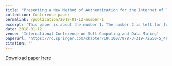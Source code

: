 ```yaml
---
title: "Presenting a New Method of Authentication for the Internet of Things Based on RFID"
collection: Conference paper
permalink: /publication/2018-01-12-number-1
excerpt: 'This paper is about the number 1. The number 2 is left for future work.'
date: 2018-01-12
venue: 'International Conference on Soft Computing and Data Mining'
paperurl: 'https://rd.springer.com/chapter/10.1007/978-3-319-72550-5_48'
citation: ''
---
```


[Download paper here](https://www.researchgate.net/publication/322396896_Presenting_a_New_Method_of_Authentication_for_the_Internet_of_Things_Based_on_RFID?_sg=feTABhHiwfo1lxl1s2NGZL2Ppo5hQ9HvSGslfYX7epoS473_ucbzlvENOY5RpvalgzZsTvZ7GE_ZOA.Qc-4eH72PBG_Whf-LinJcdVvKLe3Cs1GsOZs5vif61fdtL2okR_zl9n5j5ih_VNBokscjawm6P4hSVhk9TETUg&_sgd%5Bnc%5D=1&_sgd%5Bncwor%5D=0)


